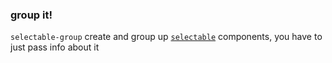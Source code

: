 ### group it!

`selectable-group` create and group up [`selectable`](components/selectable/touching) components, you have to just pass info about it

